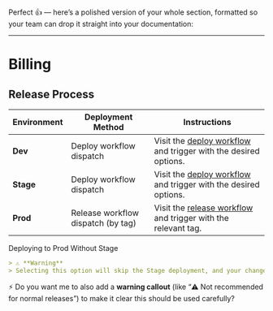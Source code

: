 Perfect 👍 — here’s a polished version of your whole section, formatted so your team can drop it straight into your documentation:

---

# Billing

## Release Process

| Environment | Deployment Method                  | Instructions                                                                       |
| ----------- | ---------------------------------- | ---------------------------------------------------------------------------------- |
| **Dev**     | Deploy workflow dispatch           | Visit the [deploy workflow](deploy-workflow) and trigger with the desired options. |
| **Stage**   | Deploy workflow dispatch           | Visit the [deploy workflow](deploy-workflow) and trigger with the desired options. |
| **Prod**    | Release workflow dispatch (by tag) | Visit the [release workflow](release-workflow) and trigger with the relevant tag.  |

Deploying to Prod Without Stage

```md
> ⚠️ **Warning**
> Selecting this option will skip the Stage deployment, and your changes will be deployed directly from Dev to Prod.
```

⚡ Do you want me to also add a **warning callout** (like “⚠️ Not recommended for normal releases”) to make it clear this should be used carefully?
